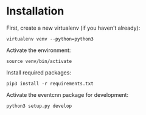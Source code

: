 # Installation

First, create a new virtualenv (if you haven't already):

	virtualenv venv --python=python3

Activate the environment:
	
	source venv/bin/activate

Install required packages:

	pip3 install -r requirements.txt

Activate the eventcnn package for development:

	python3 setup.py develop



